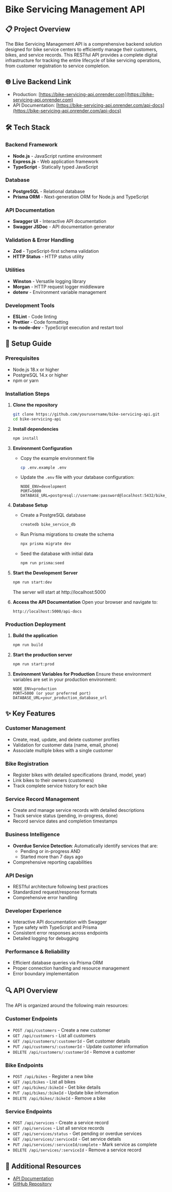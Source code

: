# Bike Servicing Management API

## 📋 Project Overview

The Bike Servicing Management API is a comprehensive backend solution designed for bike service centers to efficiently manage their customers, bikes, and service records. This RESTful API provides a complete digital infrastructure for tracking the entire lifecycle of bike servicing operations, from customer registration to service completion.

## 🌐 Live Backend Link

- Production: [https://bike-servicing-api.onrender.com](https://bike-servicing-api.onrender.com)
- API Documentation: [https://bike-servicing-api.onrender.com/api-docs](https://bike-servicing-api.onrender.com/api-docs)

## 🛠️ Tech Stack

### Backend Framework

- **Node.js** - JavaScript runtime environment
- **Express.js** - Web application framework
- **TypeScript** - Statically typed JavaScript

### Database

- **PostgreSQL** - Relational database
- **Prisma ORM** - Next-generation ORM for Node.js and TypeScript

### API Documentation

- **Swagger UI** - Interactive API documentation
- **Swagger JSDoc** - API documentation generator

### Validation & Error Handling

- **Zod** - TypeScript-first schema validation
- **HTTP Status** - HTTP status utility

### Utilities

- **Winston** - Versatile logging library
- **Morgan** - HTTP request logger middleware
- **dotenv** - Environment variable management

### Development Tools

- **ESLint** - Code linting
- **Prettier** - Code formatting
- **ts-node-dev** - TypeScript execution and restart tool

## 🚀 Setup Guide

### Prerequisites

- Node.js 18.x or higher
- PostgreSQL 14.x or higher
- npm or yarn

### Installation Steps

1. **Clone the repository**

   ```bash
   git clone https://github.com/yourusername/bike-servicing-api.git
   cd bike-servicing-api
   ```

2. **Install dependencies**

   ```bash
   npm install
   ```

3. **Environment Configuration**

   - Copy the example environment file
     ```bash
     cp .env.example .env
     ```
   - Update the `.env` file with your database configuration:
     ```
     NODE_ENV=development
     PORT=5000
     DATABASE_URL=postgresql://username:password@localhost:5432/bike_service_db
     ```

4. **Database Setup**

   - Create a PostgreSQL database
     ```bash
     createdb bike_service_db
     ```
   - Run Prisma migrations to create the schema
     ```bash
     npx prisma migrate dev
     ```
   - Seed the database with initial data
     ```bash
     npm run prisma:seed
     ```

5. **Start the Development Server**

   ```bash
   npm run start:dev
   ```

   The server will start at http://localhost:5000

6. **Access the API Documentation**
   Open your browser and navigate to:
   ```
   http://localhost:5000/api-docs
   ```

### Production Deployment

1. **Build the application**

   ```bash
   npm run build
   ```

2. **Start the production server**

   ```bash
   npm run start:prod
   ```

3. **Environment Variables for Production**
   Ensure these environment variables are set in your production environment:
   ```
   NODE_ENV=production
   PORT=5000 (or your preferred port)
   DATABASE_URL=your_production_database_url
   ```

## ✨ Key Features

### Customer Management

- Create, read, update, and delete customer profiles
- Validation for customer data (name, email, phone)
- Associate multiple bikes with a single customer

### Bike Registration

- Register bikes with detailed specifications (brand, model, year)
- Link bikes to their owners (customers)
- Track complete service history for each bike

### Service Record Management

- Create and manage service records with detailed descriptions
- Track service status (pending, in-progress, done)
- Record service dates and completion timestamps

### Business Intelligence

- **Overdue Service Detection**: Automatically identify services that are:
  - Pending or in-progress AND
  - Started more than 7 days ago
- Comprehensive reporting capabilities

### API Design

- RESTful architecture following best practices
- Standardized request/response formats
- Comprehensive error handling

### Developer Experience

- Interactive API documentation with Swagger
- Type safety with TypeScript and Prisma
- Consistent error responses across endpoints
- Detailed logging for debugging

### Performance & Reliability

- Efficient database queries via Prisma ORM
- Proper connection handling and resource management
- Error boundary implementation

## 🔍 API Overview

The API is organized around the following main resources:

### Customer Endpoints

- `POST /api/customers` - Create a new customer
- `GET /api/customers` - List all customers
- `GET /api/customers/:customerId` - Get customer details
- `PUT /api/customers/:customerId` - Update customer information
- `DELETE /api/customers/:customerId` - Remove a customer

### Bike Endpoints

- `POST /api/bikes` - Register a new bike
- `GET /api/bikes` - List all bikes
- `GET /api/bikes/:bikeId` - Get bike details
- `PUT /api/bikes/:bikeId` - Update bike information
- `DELETE /api/bikes/:bikeId` - Remove a bike

### Service Endpoints

- `POST /api/services` - Create a service record
- `GET /api/services` - List all service records
- `GET /api/services/status` - Get pending or overdue services
- `GET /api/services/:serviceId` - Get service details
- `PUT /api/services/:serviceId/complete` - Mark service as complete
- `DELETE /api/services/:serviceId` - Remove a service record

## 📑 Additional Resources

- [API Documentation](https://ph-a8.vercel.app/)
- [GitHub Repository](https://github.com/abir-islam-z/ph-a8)
